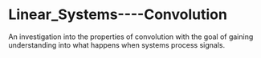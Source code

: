 # Linear_Systems----Convolution
An investigation into the properties of convolution with the goal of gaining understanding into what happens when systems process signals.
